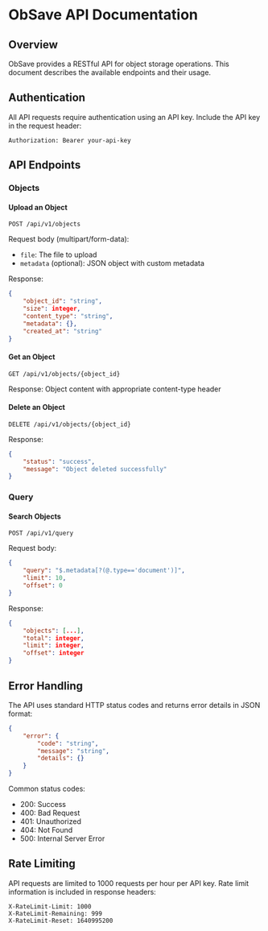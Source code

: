 # ObSave API Documentation

## Overview

ObSave provides a RESTful API for object storage operations. This document describes the available endpoints and their usage.

## Authentication

All API requests require authentication using an API key. Include the API key in the request header:

```
Authorization: Bearer your-api-key
```

## API Endpoints

### Objects

#### Upload an Object

```http
POST /api/v1/objects
```

Request body (multipart/form-data):
- `file`: The file to upload
- `metadata` (optional): JSON object with custom metadata

Response:
```json
{
    "object_id": "string",
    "size": integer,
    "content_type": "string",
    "metadata": {},
    "created_at": "string"
}
```

#### Get an Object

```http
GET /api/v1/objects/{object_id}
```

Response: Object content with appropriate content-type header

#### Delete an Object

```http
DELETE /api/v1/objects/{object_id}
```

Response:
```json
{
    "status": "success",
    "message": "Object deleted successfully"
}
```

### Query

#### Search Objects

```http
POST /api/v1/query
```

Request body:
```json
{
    "query": "$.metadata[?(@.type=='document')]",
    "limit": 10,
    "offset": 0
}
```

Response:
```json
{
    "objects": [...],
    "total": integer,
    "limit": integer,
    "offset": integer
}
```

## Error Handling

The API uses standard HTTP status codes and returns error details in JSON format:

```json
{
    "error": {
        "code": "string",
        "message": "string",
        "details": {}
    }
}
```

Common status codes:
- 200: Success
- 400: Bad Request
- 401: Unauthorized
- 404: Not Found
- 500: Internal Server Error

## Rate Limiting

API requests are limited to 1000 requests per hour per API key. Rate limit information is included in response headers:

```
X-RateLimit-Limit: 1000
X-RateLimit-Remaining: 999
X-RateLimit-Reset: 1640995200
```
